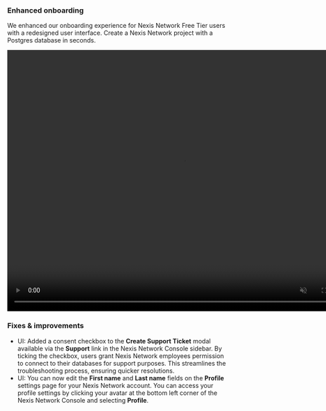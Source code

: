 ### Enhanced onboarding

We enhanced our onboarding experience for Nexis Network Free Tier users with a redesigned user interface. Create a Nexis Network project with a Postgres database in seconds.

<video autoPlay playsInline muted loop width="800" height="600">
  <source type="video/mp4" src="/docs/relnotes/new_onboarding.mp4"/>
</video>

### Fixes & improvements

- UI: Added a consent checkbox to the **Create Support Ticket** modal available via the **Support** link in the Nexis Network Console sidebar. By ticking the checkbox, users grant Nexis Network employees permission to connect to their databases for support purposes. This streamlines the troubleshooting process, ensuring quicker resolutions.
- UI: You can now edit the **First name** and **Last name** fields on the **Profile** settings page for your Nexis Network account. You can access your profile settings by clicking your avatar at the bottom left corner of the Nexis Network Console and selecting **Profile**.
